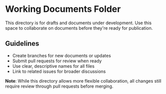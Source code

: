 # Working Documents Folder

This directory is for drafts and documents under development. Use this space to collaborate on documents before they're ready for publication.

## Guidelines

- Create branches for new documents or updates
- Submit pull requests for review when ready
- Use clear, descriptive names for all files
- Link to related issues for broader discussions

**Note**: While this directory allows more flexible collaboration, all changes still require review through pull requests before merging.

